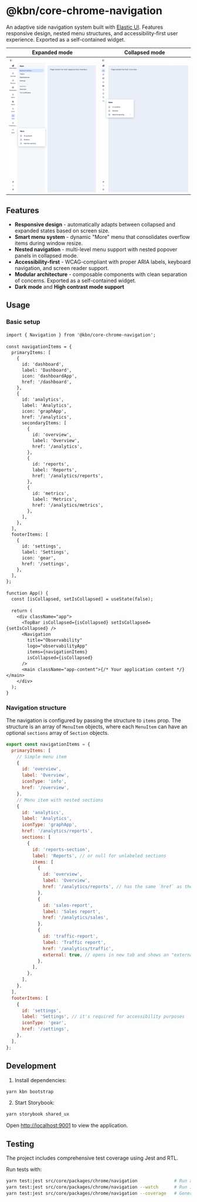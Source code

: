 # @kbn/core-chrome-navigation

An adaptive side navigation system built with [Elastic UI](https://eui.elastic.co/). Features responsive design, nested menu structures, and accessibility-first user experience. Exported as a self-contained widget.

| Expanded mode                 | Collapsed mode                 |
| ----------------------------- | ------------------------------ |
| ![image](./expanded-mode.png) | ![image](./collapsed-mode.png) |

## Features

- **Responsive design** - automatically adapts between collapsed and expanded states based on screen size.
- **Smart menu system** - dynamic "More" menu that consolidates overflow items during window resize.
- **Nested navigation** - multi-level menu support with nested popover panels in collapsed mode.
- **Accessibility-first** - WCAG-compliant with proper ARIA labels, keyboard navigation, and screen reader support.
- **Modular architecture** - composable components with clean separation of concerns. Exported as a self-contained widget.
- **Dark mode** and **High contrast mode support**

## Usage

### Basic setup

```tsx
import { Navigation } from '@kbn/core-chrome-navigation';

const navigationItems = {
  primaryItems: [
    {
      id: 'dashboard',
      label: 'Dashboard',
      icon: 'dashboardApp',
      href: '/dashboard',
    },
    {
      id: 'analytics',
      label: 'Analytics',
      icon: 'graphApp',
      href: '/analytics',
      secondaryItems: [
        {
          id: 'overview',
          label: 'Overview',
          href: '/analytics',
        },
        {
          id: 'reports',
          label: 'Reports',
          href: '/analytics/reports',
        },
        {
          id: 'metrics',
          label: 'Metrics',
          href: '/analytics/metrics',
        },
      ],
    },
  ],
  footerItems: [
    {
      id: 'settings',
      label: 'Settings',
      icon: 'gear',
      href: '/settings',
    },
  ],
};

function App() {
  const [isCollapsed, setIsCollapsed] = useState(false);

  return (
    <div className="app">
      <TopBar isCollapsed={isCollapsed} setIsCollapsed={setIsCollapsed} />
      <Navigation
        title="Observability"
        logo="observabilityApp"
        items={navigationItems}
        isCollapsed={isCollapsed}
      />
      <main className="app-content">{/* Your application content */}</main>
    </div>
  );
}
```

### Navigation structure

The navigation is configured by passing the structure to `items` prop. The structure is an array of `MenuItem` objects, where each `MenuItem` can have an optional `sections` array of `Section` objects.

```js
export const navigationItems = {
  primaryItems: [
    // Simple menu item
    {
      id: 'overview',
      label: 'Overview',
      iconType: 'info',
      href: '/overview',
    },
    // Menu item with nested sections
    {
      id: 'analytics',
      label: 'Analytics',
      iconType: 'graphApp',
      href: '/analytics/reports',
      sections: [
        {
          id: 'reports-section',
          label: 'Reports', // or null for unlabeled sections
          items: [
            {
              id: 'overview',
              label: 'Overview',
              href: '/analytics/reports', // has the same `href` as the parent item
            },
            {
              id: 'sales-report',
              label: 'Sales report',
              href: '/analytics/sales',
            },
            {
              id: 'traffic-report',
              label: 'Traffic report',
              href: '/analytics/traffic',
              external: true, // opens in new tab and shows an "external resource" icon
            },
          ],
        },
      ],
    },
  ],
  footerItems: [
    {
      id: 'settings',
      label: 'Settings', // it's required for accessibility purposes
      iconType: 'gear',
      href: '/settings',
    },
  ],
};
```

## Development

1. Install dependencies:

```bash
yarn kbn bootstrap
```

2. Start Storybook:

```bash
yarn storybook shared_ux
```

Open [http://localhost:9001](http://localhost:9001) to view the application.

## Testing

The project includes comprehensive test coverage using Jest and RTL.

Run tests with:

```bash
yarn test:jest src/core/packages/chrome/navigation              # Run all tests
yarn test:jest src/core/packages/chrome/navigation --watch      # Run in watch mode
yarn test:jest src/core/packages/chrome/navigation --coverage   # Generate coverage report
```
